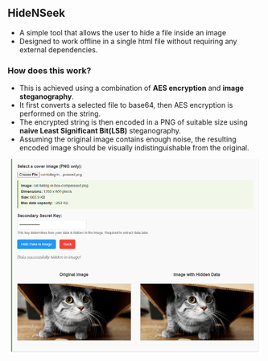 ## HideNSeek 

- A simple tool that allows the user to hide a file inside an image
- Designed to work offline in a single html file without requiring any external dependencies.

### How does this work?
        
- This is achieved using a combination of **AES encryption** and **image steganography**.  
- It first converts a selected file to base64, then AES encryption is performed on the string.  
- The encrypted string is then encoded in a PNG of suitable size using **naive Least Significant Bit(LSB)** steganography.  
- Assuming the original image contains enough noise, the resulting encoded image should be visually indistinguishable from the original.


![Alt text](https://github.com/jkbhk/hidenseek/blob/main/catbox.png?raw=true)
